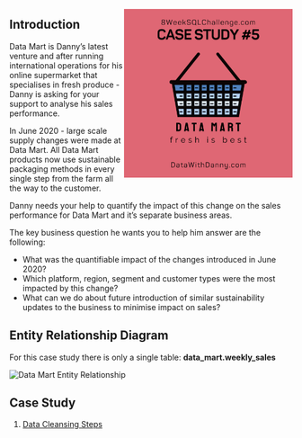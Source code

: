 <a href="https://8weeksqlchallenge.com/case-study-4/"> <img align="right" width="300" height="300" src="https://github.com/ChrisF03/Danny-Ma-SQL-Case-Studies-/blob/main/Solutions/Case%20Study%20%235%20-%20Data%20Mart/5.png"></a>

## Introduction

Data Mart is Danny’s latest venture and after running international operations for his online supermarket that specialises in fresh produce - Danny is asking for your support to analyse his sales performance.

In June 2020 - large scale supply changes were made at Data Mart. All Data Mart products now use sustainable packaging methods in every single step from the farm all the way to the customer.

Danny needs your help to quantify the impact of this change on the sales performance for Data Mart and it’s separate business areas.

The key business question he wants you to help him answer are the following:

* What was the quantifiable impact of the changes introduced in June 2020? <br>
* Which platform, region, segment and customer types were the most impacted by this change? <br>
* What can we do about future introduction of similar sustainability updates to the business to minimise impact on sales?

## Entity Relationship Diagram
For this case study there is only a single table: **data_mart.weekly_sales**

![Data Mart Entity Relationship](https://github.com/ChrisF03/Danny-Ma-SQL-Case-Studies-/assets/103148784/05c91ca3-4cb9-44a0-8030-b504b1cbfc24)

## Case Study
1. [Data Cleansing Steps](https://github.com/ChrisF03/Danny-Ma-SQL-Case-Studies-/blob/main/Solutions/Case%20Study%20%235%20-%20Data%20Mart/solutions/(1)Data_Cleaning_Steps.md)
